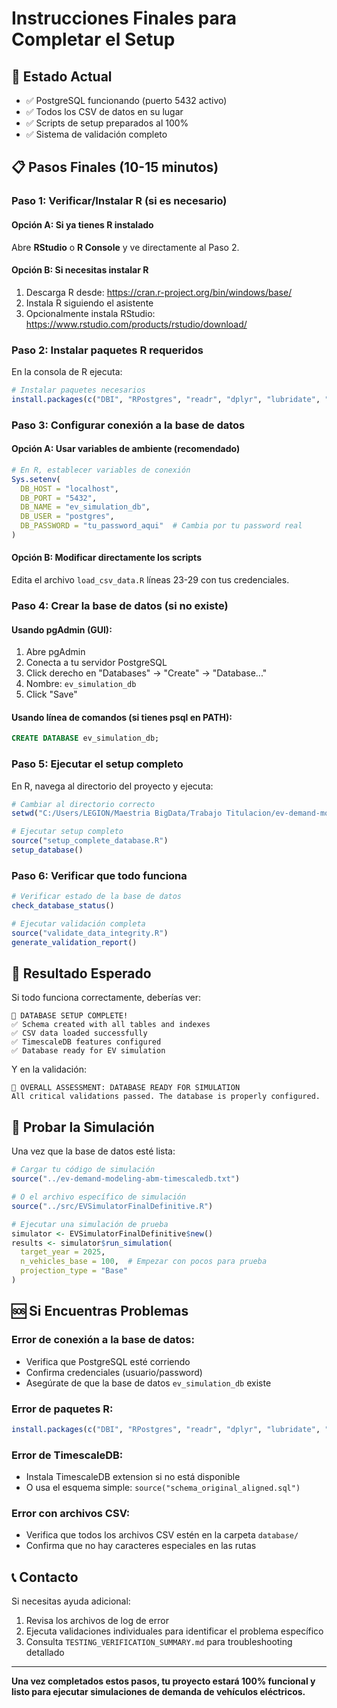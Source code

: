 # Instrucciones Finales para Completar el Setup

## 🎯 Estado Actual
- ✅ PostgreSQL funcionando (puerto 5432 activo)
- ✅ Todos los CSV de datos en su lugar
- ✅ Scripts de setup preparados al 100%
- ✅ Sistema de validación completo

## 📋 Pasos Finales (10-15 minutos)

### Paso 1: Verificar/Instalar R (si es necesario)

#### Opción A: Si ya tienes R instalado
Abre **RStudio** o **R Console** y ve directamente al Paso 2.

#### Opción B: Si necesitas instalar R
1. Descarga R desde: https://cran.r-project.org/bin/windows/base/
2. Instala R siguiendo el asistente
3. Opcionalmente instala RStudio: https://www.rstudio.com/products/rstudio/download/

### Paso 2: Instalar paquetes R requeridos

En la consola de R ejecuta:
```r
# Instalar paquetes necesarios
install.packages(c("DBI", "RPostgres", "readr", "dplyr", "lubridate", "glue"))
```

### Paso 3: Configurar conexión a la base de datos

#### Opción A: Usar variables de ambiente (recomendado)
```r
# En R, establecer variables de conexión
Sys.setenv(
  DB_HOST = "localhost",
  DB_PORT = "5432",
  DB_NAME = "ev_simulation_db",
  DB_USER = "postgres",
  DB_PASSWORD = "tu_password_aqui"  # Cambia por tu password real
)
```

#### Opción B: Modificar directamente los scripts
Edita el archivo `load_csv_data.R` líneas 23-29 con tus credenciales.

### Paso 4: Crear la base de datos (si no existe)

#### Usando pgAdmin (GUI):
1. Abre pgAdmin
2. Conecta a tu servidor PostgreSQL
3. Click derecho en "Databases" → "Create" → "Database..."
4. Nombre: `ev_simulation_db`
5. Click "Save"

#### Usando línea de comandos (si tienes psql en PATH):
```sql
CREATE DATABASE ev_simulation_db;
```

### Paso 5: Ejecutar el setup completo

En R, navega al directorio del proyecto y ejecuta:
```r
# Cambiar al directorio correcto
setwd("C:/Users/LEGION/Maestria BigData/Trabajo Titulacion/ev-demand-modeling-abm-timescaledb/database")

# Ejecutar setup completo
source("setup_complete_database.R")
setup_database()
```

### Paso 6: Verificar que todo funciona

```r
# Verificar estado de la base de datos
check_database_status()

# Ejecutar validación completa
source("validate_data_integrity.R")
generate_validation_report()
```

## 🎉 Resultado Esperado

Si todo funciona correctamente, deberías ver:

```
🎉 DATABASE SETUP COMPLETE!
✅ Schema created with all tables and indexes
✅ CSV data loaded successfully  
✅ TimescaleDB features configured
✅ Database ready for EV simulation
```

Y en la validación:
```
🎉 OVERALL ASSESSMENT: DATABASE READY FOR SIMULATION
All critical validations passed. The database is properly configured.
```

## 🚀 Probar la Simulación

Una vez que la base de datos esté lista:

```r
# Cargar tu código de simulación
source("../ev-demand-modeling-abm-timescaledb.txt")

# O el archivo específico de simulación
source("../src/EVSimulatorFinalDefinitive.R")

# Ejecutar una simulación de prueba
simulator <- EVSimulatorFinalDefinitive$new()
results <- simulator$run_simulation(
  target_year = 2025,
  n_vehicles_base = 100,  # Empezar con pocos para prueba
  projection_type = "Base"
)
```

## 🆘 Si Encuentras Problemas

### Error de conexión a la base de datos:
- Verifica que PostgreSQL esté corriendo
- Confirma credenciales (usuario/password)
- Asegúrate de que la base de datos `ev_simulation_db` existe

### Error de paquetes R:
```r
install.packages(c("DBI", "RPostgres", "readr", "dplyr", "lubridate", "glue"))
```

### Error de TimescaleDB:
- Instala TimescaleDB extension si no está disponible
- O usa el esquema simple: `source("schema_original_aligned.sql")`

### Error con archivos CSV:
- Verifica que todos los archivos CSV estén en la carpeta `database/`
- Confirma que no hay caracteres especiales en las rutas

## 📞 Contacto

Si necesitas ayuda adicional:
1. Revisa los archivos de log de error
2. Ejecuta validaciones individuales para identificar el problema específico
3. Consulta `TESTING_VERIFICATION_SUMMARY.md` para troubleshooting detallado

---

**Una vez completados estos pasos, tu proyecto estará 100% funcional y listo para ejecutar simulaciones de demanda de vehículos eléctricos.**
